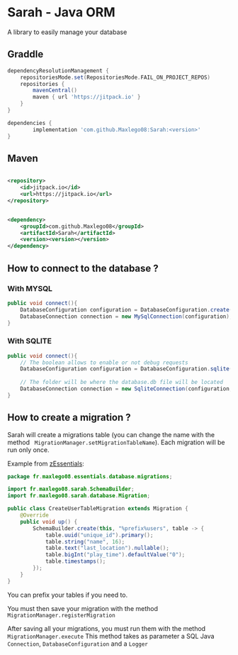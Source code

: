# Sarah - Java ORM

A library to easily manage your database

## Graddle

```gradle
dependencyResolutionManagement {
    repositoriesMode.set(RepositoriesMode.FAIL_ON_PROJECT_REPOS)
    repositories {
        mavenCentral()
        maven { url 'https://jitpack.io' }
    }
}
```

```gradle
dependencies {
        implementation 'com.github.Maxlego08:Sarah:<version>'
}
```

## Maven

```xml

<repository>
    <id>jitpack.io</id>
    <url>https://jitpack.io</url>
</repository>
```

```xml

<dependency>
    <groupId>com.github.Maxlego08</groupId>
    <artifactId>Sarah</artifactId>
    <version><version></version>
</dependency>
```

## How to connect to the database ?

### With MYSQL

````java
public void connect(){
    DatabaseConfiguration configuration = DatabaseConfiguration.create(<user>, <password>, <port>, <host>, <database>);
    DatabaseConnection connection = new MySqlConnection(configuration);
}
````

### With SQLITE

````java
public void connect(){
    // The boolean allows to enable or not debug requests
    DatabaseConfiguration configuration = DatabaseConfiguration.sqlite(<boolean>);
    
    // The folder will be where the database.db file will be located
    DatabaseConnection connection = new SqliteConnection(configuration, <folder>);
}
````

## How to create a migration ?

Sarah will create a migrations table (you can change the name with the
method `` MigrationManager.setMigrationTableName``).
Each migration will be run only once.

Example
from [zEssentials](https://github.com/Maxlego08/zEssentials/blob/develop/Essentials/src/main/java/fr/maxlego08/essentials/database/migrations/CreateUserTableMigration.java):

````java
package fr.maxlego08.essentials.database.migrations;

import fr.maxlego08.sarah.SchemaBuilder;
import fr.maxlego08.sarah.database.Migration;

public class CreateUserTableMigration extends Migration {
    @Override
    public void up() {
        SchemaBuilder.create(this, "%prefix%users", table -> {
            table.uuid("unique_id").primary();
            table.string("name", 16);
            table.text("last_location").nullable();
            table.bigInt("play_time").defaultValue("0");
            table.timestamps();
        });
    }
}
````

You can prefix your tables if you need to.

You must then save your migration with the method ``MigrationManager.registerMigration``

After saving all your migrations, you must run them with the method ``MigrationManager.execute``
This method takes as parameter a SQL Java `Connection`, `DatabaseConfiguration` and a `Logger`
